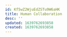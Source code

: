 ```yaml
---
id: Kf5wZ2WjuEdZSTu9W6aHK
title: Human Collaboration
desc: ''
updated: 1639762693858
created: 1639762693858
---
```


